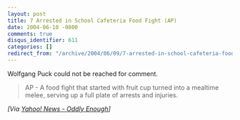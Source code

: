 ```yaml
---
layout: post
title: 7 Arrested in School Cafeteria Food Fight (AP)
date: 2004-06-10 -0800
comments: true
disqus_identifier: 611
categories: []
redirect_from: "/archive/2004/06/09/7-arrested-in-school-cafeteria-food-fight-ap.aspx/"
---
```


Wolfgang Puck could not be reached for comment.

> AP - A food fight that started with fruit cup turned into a mealtime
> melee, serving up a full plate of arrests and injuries.

*[Via [Yahoo! News - Oddly
Enough](http://us.rd.yahoo.com/dailynews/rss/oddlyenough/*http://story.news.yahoo.com/news?tmpl=story2&u=/ap/20040611/ap_on_fe_st/food_fight)]*

